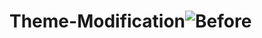# Theme-Modification![Before](https://user-images.githubusercontent.com/121854064/219045030-f1f2c82d-5aec-4222-9245-4a2648ad8275.png)
